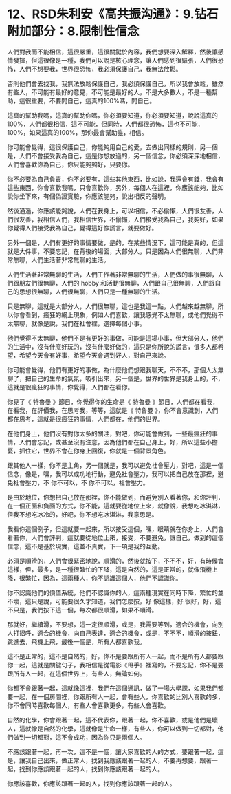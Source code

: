# 12、RSD朱利安《高共振沟通》：9.钻石附加部分：8.限制性信念

人們對我而不能相信，這很嚴重，這很關鍵於內容，我們想要深入解釋，然後讓感情發揮，但這很像是一種，我們可以說是核心理念，讓人們感到很緊張，人們很恐怖，人們不想要我，世界很恐怖，我必須保護自己，我無法放鬆。

否則他們會去找我，我無法放鬆保護自己，我必須保護自己，所以我會放鬆，雖然有些人，不可能有最好的意見，不可能是最好的人，不是大多數人，不是一種幫助，這很重要，不要問自己，這真的100%嗎，問自己。

這真的幫助我嗎，這真的幫助你嗎，你必須要知道，你必須要知道，說說這真的100%，人們都很相信，這不可能，但同時，人們都很恐怖，這也不可能，100%，如果這真的100%，那你最會幫助誰，相信。

你可能會覺得，這很保護自己，你能夠用自己的愛，去做出同樣的規則，另一個是，人們不會接受我為自己，這是你想放過的，另一個信念，你必須深深地相信，人們會喜歡你為自己，你只能夠夠好，只要你。

你不必要為自己負責，你不必要有，這些其他東西，比如說，我還會有錢，我會有這些東西，你會喜歡我嗎，只會喜歡你，另外，每個人在這裡，你應該能夠，比如說你坐下來，有個偽證實驗，你應該能夠，說出相反的聲明。

然後通過，你應該能夠說，人們在我身上，可以相信，不必偷懶，人們很友善，人們很友善，我相信人們，我相信世界，不偷懶，人們接受我為自己，我夠好，如果你覺得人們接受我為自己，覺得這好像謊言，就要做好。

另外一個是，人們有更好的事情要做，是的，在某些情況下，這可能是真的，但這就是大件事，不要忘記，在背後的場面，大部分人，只是因為人們很無聊，人們非常無聊，人們生活著非常無聊的生活。

人們生活著非常無聊的生活，人們工作著非常無聊的生活，人們做的事很無聊，人們跟朋友們很無聊，人們的 hobby 和活動很無聊，人們跟自己很無聊，人們跟自己的思想很無聊，人們很無聊，人們只是一種無聊的生活。

只是無聊，這就是大部分人，人們很無聊，這也是我這一點，人們越來越無聊，所以你會看到，瘋狂的網上現象，例如人們喜歡，讓我感覺不太無聊，或他們覺得不太無聊，就像是說，我們在社會裡，選擇每個小事。

他們覺得不太無聊，他們不是有更好的事做，可能是這場小事，但大部分人，他們的生活中，沒有什麼好玩的，沒有什麼好做的，這只是你所說的謊言，很多人都希望，希望今天會有好事，希望今天會遇到好人，對自己來說。

你可能會覺得，他們有更好的事做，為什麼他們想跟我聊天，不不不，那個人太無聊了，把自己的生命的氣氛，吸引出來，另一個是，世界的世界是我身上的，不，這就是很瘋狂的事情，你覺得，人們都在看你。

你見了《 特魯曼 》節目，你覺得你的生命是《 特魯曼 》節目，人們都在看我，在看我，在評價我，在思考我，等等，這就是《 特魯曼 》，你不會意識到，人們都在思考，這就是很瘋狂的事情，人們都在，他們的世界。

在他們身上，他們沒有對你太多的關注，對吧，你可能會做到，一些最瘋狂的事情，人們會忘記，或甚至沒有注意，因為他們都在自己身上，好，所以這些小擔憂，抓住它，世界不會在你身上回復，你就是一個背景角色。

跟其他人一樣，你不是主角，另一個就是，我可以避免社會壓力，對吧，這是一個信念，像是，嘿，我可以成功地行動，避免社會壓力，我可以把自己放在那裡，避免社會壓力，不 你不可以，不 你不可以，社會壓力。

是由於地位，你想把自己放在那裡，你不能做到，而避免別人看著你，和你評判，在一個正面和負面的方式，你不能，這就要從地位上來，就像說，我想吃冰淇淋，但我不想吃冰冷的，好吧，你不想吃冰淇淋，我意思是。

我看你這個例子，但這就要一起來，所以接受這個，嘿，眼睛就在你身上，人們會看著你，人們會評判，這就要從地位上來，接受，不要避免，讓自己，做到的這個信念，這不是基於現實，這並不真實，下一項是我的互動。

必須是順滑的，人們會很緊密地說，順滑的，然後就按下，不不不，好，有時候會這樣，但，最多，是一種很繁忙的下降，這是自然的，這是正常的，就像飛機上降，很繁忙，因為，這兩種人，你不認識這個人，他們不認識你。

你不認識他們的價值系統，他們不認識你的人，這兩種現實在同時下降，繁忙的並不壞，這只是說，可能要很久才知道，我們怎麼按，好 像這樣，好 很好，好，這不只是，我們按下這一個，每次都很順滑，如果不順滑。

那就好，繼續滑，不要想，這一定很順滑，或是，我需要等到，適合的機會，向別人打招呼，適合的機會，向自己表達，適合的機會，或是，不不不，順滑的按鈕，跳進去，飛機上飛，最後一個是，所有人都喜歡我。

這不是正常的，這不是自然的，好，你不是要跟所有人一起，而不是所有人都要跟你一起，這就是關鍵句子，我相信是從電影《甩手》裡寫的，不要忘記，你不是要跟所有人一起，在這個世界上，有些人，無論如何。

你都不會跟著一起，這就像這裡，我們在這個通訊，做了一場大學課，如果我們都要一起，在一個房間裡，你跟所有人一起，會有些人，你喜歡的比別人喜歡的多，你不會同時喜歡每個人，有些人會喜歡更多，有些人會喜歡。

自然的化學，你會跟著一起，這不代表你，跟著一起，你不喜歡，或是他們是壞人，這就像是自然的化學，這就像是生命一樣，有些人，你可以做到一切都對，他們做到一切都對，這不會成功，因為你只是兩個人。

不應該跟著一起，再一次，這不是一個，讓大家喜歡的人的方式，要跟著一起，這是，讓我自己出來，做正常人，找到我應該跟著一起的人，不要再想要，跟著一起，找到你應該跟著一起的人，找到你應該跟著一起的人。

你應該喜歡，你應該跟著一起的人，找到你應該跟著一起的人。